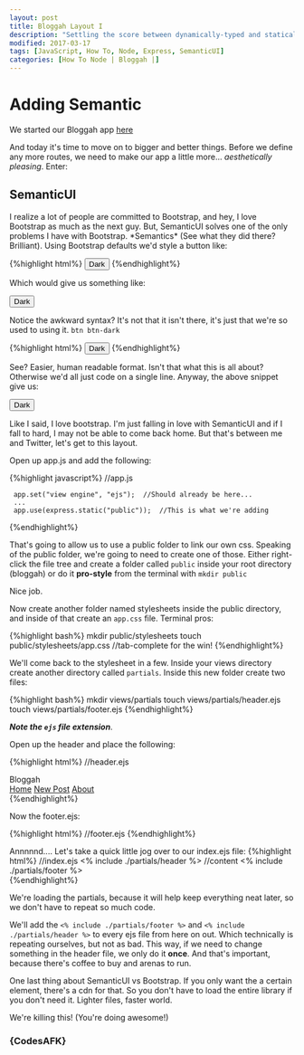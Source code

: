 ```yaml
---
layout: post
title: Bloggah Layout I
description: "Settling the score between dynamically-typed and statically-typed languages."
modified: 2017-03-17
tags: [JavaScript, How To, Node, Express, SemanticUI]
categories: [How To Node | Bloggah |]
---
```

<link rel="stylesheet" href="https://cdnjs.cloudflare.com/ajax/libs/semantic-ui/2.2.13/components/button.min.css" />
<h1>Adding Semantic</h1>

We started our Bloggah app <a href="https://codesafk.github.io/how%20to%20node%20%7C%20bloggah%20%7C/bloggah-index/" target="_blank">here</a>

And today it's time to move on to bigger and better things.  Before we define any more routes, we need to
make our app a little more...  *aesthetically pleasing*.  Enter:

<h2>SemanticUI</h2>
<!--more-->
I realize a lot of people are committed to Bootstrap, and hey, I love Bootstrap as much as the next guy.  But, SemanticUI solves one of
the only problems I have with Bootstrap.  *Semantics* (See what they did there?  Brilliant).  Using Bootstrap defaults we'd style
a button like:

{%highlight html%}
   <button type="button" class="btn btn-dark">Dark</button>
 {%endhighlight%}
 
 Which would give us something like: 
 
 <button type="button" class="btn btn-dark">Dark</button>
 
 Notice the awkward syntax?  It's not that it isn't there, it's just that we're so used to using it.  ```btn btn-dark ```
 
 {%highlight html%}
    <button class="ui secondary button">Dark</button>
  {%endhighlight%}
  
  See?  Easier, human readable format.  Isn't that what this is all about?  Otherwise we'd all just code on a single line.
  Anyway, the above snippet give us:

 <button class="ui secondary button">
   Dark
 </button>
 
 Like I said, I love bootstrap.  I'm just falling in love with SemanticUI and if I fall to hard, I may not be able to come back home.
 But that's between me and Twitter, let's get to this layout.
 
 Open up app.js and add the following:
 
 {%highlight javascript%}
     //app.js
     
     app.set("view engine", "ejs");  //Should already be here...
     ...
     app.use(express.static("public"));  //This is what we're adding
   {%endhighlight%}
 
 That's going to allow us to use a public folder to link our own css.  Speaking of the public folder, we're going to need to create one of those.
 Either right-click the file tree and create a folder called ```public``` inside your root directory (bloggah) or do it **pro-style**
 from the terminal with ```mkdir public```
 
 Nice job.
 
 Now create another folder named stylesheets inside the public directory, and inside of that create an ```app.css``` file.  Terminal pros:
 
 {%highlight bash%}
     mkdir public/stylesheets
     touch public/stylesheets/app.css //tab-complete for the win!
    {%endhighlight%}
    
 We'll come back to the stylesheet in a few.  Inside your views directory create another directory called ```partials```.  Inside this 
 new folder create two files:
 
 {%highlight bash%}
      mkdir views/partials
      touch views/partials/header.ejs
      touch views/partials/footer.ejs
 {%endhighlight%}
 
 ***Note the ```ejs``` file extension***.
 
 Open up the header and place the following:
 
 {%highlight html%}
 //header.ejs
       <html>
         <head>
             <title>Bloggah</title>
             <link rel="stylesheet" href="https://cdnjs.cloudflare.com/ajax/libs/semantic-ui/2.2.13/semantic.min.css" />
             <link rel="stylesheet" href="/stylesheets/app.css"/>
         </head>
         <div class="ui fixed inverted menu">
             <div class="ui container">
                 <div class="header item">
                     <i class="code icon"></i>Bloggah
                 </div>
                 <a href="/" class="item">Home</a>
                 <a href="/posts/new" class="item">New Post</a>
                 <a href="/about" class="item">About</a>
             </div>
         </div>
       <body>
  {%endhighlight%}  
  
  Now the footer.ejs:
  
  {%highlight html%}
   //footer.ejs
         <script src="https://cdnjs.cloudflare.com/ajax/libs/semantic-ui/2.2.13/semantic.min.js"></script>
         </body>
     </html>
    {%endhighlight%}  
  
  Annnnnd.... Let's take a quick little jog over to our index.ejs file:
  {%highlight html%}
   //index.ejs
       <% include ./partials/header %>
            //content
        <% include ./partials/footer %>     
    {%endhighlight%}  
  
  
  We're loading the partials, because it will help keep everything neat later, so we don't have to repeat so much code.
  
  We'll add the ```<% include ./partials/footer %>``` and ```<% include ./partials/header %>``` to every ejs file from here
  on out.  Which technically is repeating ourselves, but not as bad.  This way, if we need to change something in the header file,
  we only do it **once**.  And that's important, because there's coffee to buy and arenas to run.
  
  One last thing about SemanticUI vs Bootstrap.  If you only want the a certain element, there's a cdn for that.  So you don't have to load the entire 
  library if you don't need it.  Lighter files, faster world.  
  
  We're killing this!  (You're doing awesome!)
  
  <h3>{CodesAFK}</h3>      

      